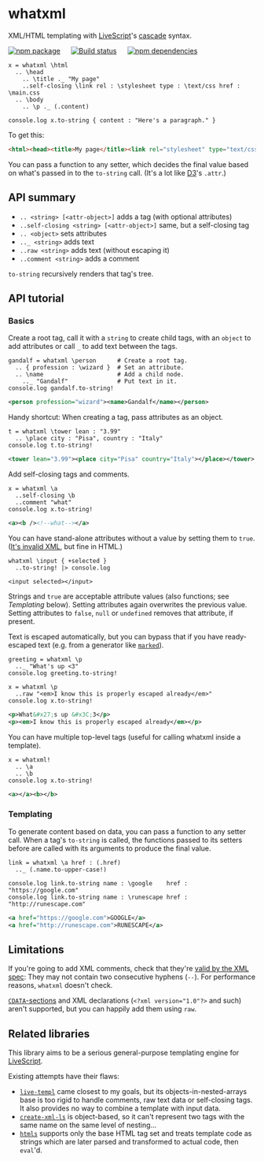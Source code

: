 # whatxml

XML/HTML templating with [LiveScript][1]'s [cascade][2] syntax.

[![npm package](https://img.shields.io/npm/v/whatxml.svg?style=flat-square)](https://www.npmjs.com/package/whatxml)
&emsp;
[![Build status](https://img.shields.io/travis/anko/whatxml.svg?style=flat-square)](https://travis-ci.org/anko/whatxml)
&emsp;
[![npm dependencies](https://img.shields.io/david/anko/whatxml.svg?style=flat-square)](https://david-dm.org/anko/whatxml)

<!-- !test program
# Prepend module import statement to input
# Remove trailing newline from output
sed '1s/^/whatxml = require ".\\/index.ls" ;/' \
| lsc \-\-stdin \
| head -c -1
-->
<!-- !test in 1 -->
```ls
x = whatxml \html
  .. \head
    .. \title ._ "My page"
    ..self-closing \link rel : \stylesheet type : \text/css href : \main.css
  .. \body
    .. \p ._ (.content)

console.log x.to-string { content : "Here's a paragraph." }
```

To get this:

<!-- !test out 1 -->
```html
<html><head><title>My page</title><link rel="stylesheet" type="text/css" href="main.css" /></head><body><p>Here&#x27;s a paragraph.</p></body></html>
```

You can pass a function to any setter, which decides the final value based on
what's passed in to the `to-string` call. (It's a lot like [D3][3]'s `.attr`.)

## API summary

 - `.. <string> [<attr-object>]` adds a tag (with optional attributes)
 - `..self-closing <string> [<attr-object>]` same, but a self-closing tag
 - `.. <object>` sets attributes
 - `.._ <string>` adds text
 - `..raw <string>` adds text (without escaping it)
 - `..comment <string>` adds a comment

`to-string` recursively renders that tag's tree.

## API tutorial

### Basics

Create a root tag, call it with a `string` to create child tags, with an
`object` to add attributes or call `_` to add text between the tags.

<!-- !test in 2 -->
```ls
gandalf = whatxml \person      # Create a root tag.
  .. { profession : \wizard }  # Set an attribute.
  .. \name                     # Add a child node.
    .._ "Gandalf"              # Put text in it.
console.log gandalf.to-string!
```
<!-- !test out 2 -->
```xml
<person profession="wizard"><name>Gandalf</name></person>
```

Handy shortcut:  When creating a tag, pass attributes as an object.

<!-- !test in 3 -->
```ls
t = whatxml \tower lean : "3.99"
  .. \place city : "Pisa", country : "Italy"
console.log t.to-string!
```
<!-- !test out 3 -->
```xml
<tower lean="3.99"><place city="Pisa" country="Italy"></place></tower>
```

Add self-closing tags and comments.

<!-- !test in 4 -->
```ls
x = whatxml \a
  ..self-closing \b
  ..comment "what"
console.log x.to-string!
```
<!-- !test out 4 -->
```xml
<a><b /><!--what--></a>
```

You can have stand-alone attributes without a value by setting them to `true`.
([It's invalid XML][4], but fine in HTML.)

<!-- !test in 5 -->
```ls
whatxml \input { +selected }
  ..to-string! |> console.log
```
<!-- !test out 5 -->
```ls
<input selected></input>
```

Strings and `true` are acceptable attribute values (also functions; see
*Templating* below). Setting attributes again overwrites the previous value.
Setting attributes to `false`, `null` or `undefined` removes that attribute, if
present.

Text is escaped automatically, but you can bypass that if you have
ready-escaped text (e.g. from a generator like [`marked`][5]).

<!-- !test in 6 -->
```ls
greeting = whatxml \p
  .._ "What's up <3"
console.log greeting.to-string!

x = whatxml \p
  ..raw "<em>I know this is properly escaped already</em>"
console.log x.to-string!
```

<!-- !test out 6 -->
```xml
<p>What&#x27;s up &#x3C;3</p>
<p><em>I know this is properly escaped already</em></p>
```

You can have multiple top-level tags (useful for calling whatxml inside a
template).

<!-- !test in 7 -->
```ls
x = whatxml!
  .. \a
  .. \b
console.log x.to-string!
```

<!-- !test out 7 -->
```xml
<a></a><b></b>
```

### Templating

To generate content based on data, you can pass a function to any setter call.
When a tag's `to-string` is called, the functions passed to its setters before
are called with its arguments to produce the final value.

<!-- !test in 8 -->
```ls
link = whatxml \a href : (.href)
  .._ (.name.to-upper-case!)

console.log link.to-string name : \google    href : "https://google.com"
console.log link.to-string name : \runescape href : "http://runescape.com"
```

<!-- !test out 8 -->
```xml
<a href="https://google.com">GOOGLE</a>
<a href="http://runescape.com">RUNESCAPE</a>
```

## Limitations

If you're going to add XML comments, check that they're [valid by the XML
spec][6]: They may not contain two consecutive hyphens (`--`). For performance
reasons, `whatxml` doesn't check.

[`CDATA`-sections][7] and XML declarations (`<?xml version="1.0"?>` and such)
aren't supported, but you can happily add them using `raw`.

## Related libraries

This library aims to be a serious general-purpose templating engine for
[LiveScript][8].

Existing attempts have their flaws:

 - [`live-templ`][9] came closest to my goals, but its
   objects-in-nested-arrays base is too rigid to handle comments, raw text data
   or self-closing tags. It also provides no way to combine a template with
   input data.
 - [`create-xml-ls`][10] is object-based, so it can't represent two tags with
   the same name on the same level of nesting…
 - [`htmls`][11] supports only the base HTML tag set and treats template code as
   strings which are later parsed and transformed to actual code, then
   `eval`'d.


[1]: http://livescript.net/
[2]: http://livescript.net/#property-access-cascades
[3]: http://d3js.org/
[4]: http://stackoverflow.com/questions/6926442/is-an-xml-attribute-without-value-valid
[5]: https://github.com/chjj/marked
[6]: http://www.w3.org/TR/2006/REC-xml11-20060816/#sec-comments
[7]: http://en.wikipedia.org/wiki/CDATA
[8]: http://livescript.net/
[9]: https://www.npmjs.org/package/live-tmpl
[10]: https://www.npmjs.org/package/create-xml-ls
[11]: https://www.npmjs.org/package/htmls
